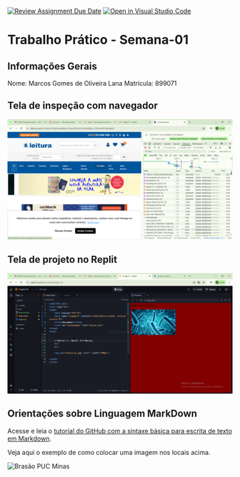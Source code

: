 [![Review Assignment Due Date](https://classroom.github.com/assets/deadline-readme-button-22041afd0340ce965d47ae6ef1cefeee28c7c493a6346c4f15d667ab976d596c.svg)](https://classroom.github.com/a/KTA8mvsy)
[![Open in Visual Studio Code](https://classroom.github.com/assets/open-in-vscode-2e0aaae1b6195c2367325f4f02e2d04e9abb55f0b24a779b69b11b9e10269abc.svg)](https://classroom.github.com/online_ide?assignment_repo_id=20053843&assignment_repo_type=AssignmentRepo)
# Trabalho Prático - Semana-01

## Informações Gerais

Nome: Marcos Gomes de Oliveira Lana
Matricula: 899071 

## Tela de inspeção com **navegador**

![Tela de inspeção com navegador](images/Ferramentas%20de%20Desenvolvedor%20Aula-DIW.PNG)

## Tela de projeto no **Replit**

![Tela de projeto no Replit](images/Replit%20Aula-DIW.PNG)


## Orientações sobre Linguagem MarkDown

Acesse e leia o [tutorial do GitHub com a sintaxe básica para escrita de texto em Markdown](https://docs.github.com/pt/get-started/writing-on-github/getting-started-with-writing-and-formatting-on-github/basic-writing-and-formatting-syntax).

Veja aqui o exemplo de como colocar uma imagem nos locais acima. 

![Brasão PUC Minas](images/brasao_puc.png)
